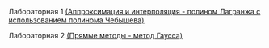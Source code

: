 Лабораторная 1 [(Аппроксимация и интерполяция - полином Лагранжа с использованием полинома Чебышева)](../blob/main/ВычМат1.pdf)

Лабораторная 2 [(Прямые методы - метод Гаусса)](../blob/main/ВычМат2.pdf)

